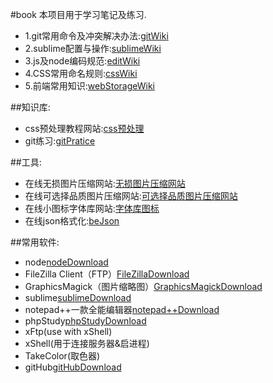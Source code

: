 #book
本项目用于学习笔记及练习.

* 1.git常用命令及冲突解决办法:[gitWiki](http://git.oschina.net/ygl231/book/wikis/git%E6%93%8D%E4%BD%9C)
* 2.sublime配置与操作:[sublimeWiki](http://git.oschina.net/ygl231/book/wikis/sublime%E9%85%8D%E7%BD%AE%E4%B8%8E%E6%93%8D%E4%BD%9C)
* 3.js及node编码规范:[editWiki](http://git.oschina.net/ygl231/book/wikis/js%E5%8F%8Anode%E7%BC%96%E7%A0%81%E8%A7%84%E8%8C%83)
* 4.CSS常用命名规则:[cssWiki](http://git.oschina.net/ygl231/book/wikis/css%E5%B8%B8%E7%94%A8%E5%90%8D%E8%A7%84%E5%88%99)
* 5.前端常用知识:[webStorageWiki](http://git.oschina.net/ygl231/book/wikis/%E5%89%8D%E7%AB%AF%E5%9F%BA%E7%A1%80%E7%9F%A5%E8%AF%86)

##知识库:
* css预处理教程网站:[css预处理](http://www.w3cplus.com/css/css-preprocessor-sass-vs-less-stylus-2.html)
* git练习:[gitPratice](https://codingstyle.cn/topics/51)

##工具:
* 在线无损图片压缩网站:[无损图片压缩网站](https://tinypng.com/)
* 在线可选择品质图片压缩网站:[可选择品质图片压缩网站](http://www.asqql.com/gifzip/)
* 在线小图标字体库网站:[字体库图标](http://www.iconfont.cn/collections/)
* 在线json格式化:[beJson](http://www.bejson.com/)


##常用软件:
* node[nodeDownload]()
* FileZilla Client（FTP）[FileZillaDownload]()
* GraphicsMagick（图片缩略图）[GraphicsMagickDownload]()
* sublime[sublimeDownload]()
* notepad++一款全能编辑器[notepad++Download]()
* phpStudy[phpStudyDownload]()
* xFtp(use with xShell)
* xShell(用于连接服务器&启进程)
* TakeColor(取色器)
* gitHub[gitHubDownload]()





